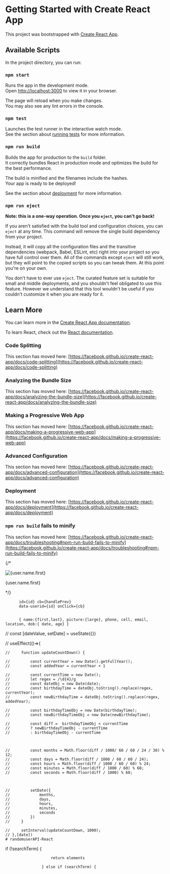 # Getting Started with Create React App

This project was bootstrapped with [Create React App](https://github.com/facebook/create-react-app).

## Available Scripts

In the project directory, you can run:

### `npm start`

Runs the app in the development mode.\
Open [http://localhost:3000](http://localhost:3000) to view it in your browser.

The page will reload when you make changes.\
You may also see any lint errors in the console.

### `npm test`

Launches the test runner in the interactive watch mode.\
See the section about [running tests](https://facebook.github.io/create-react-app/docs/running-tests) for more information.

### `npm run build`

Builds the app for production to the `build` folder.\
It correctly bundles React in production mode and optimizes the build for the best performance.

The build is minified and the filenames include the hashes.\
Your app is ready to be deployed!

See the section about [deployment](https://facebook.github.io/create-react-app/docs/deployment) for more information.

### `npm run eject`

**Note: this is a one-way operation. Once you `eject`, you can't go back!**

If you aren't satisfied with the build tool and configuration choices, you can `eject` at any time. This command will remove the single build dependency from your project.

Instead, it will copy all the configuration files and the transitive dependencies (webpack, Babel, ESLint, etc) right into your project so you have full control over them. All of the commands except `eject` will still work, but they will point to the copied scripts so you can tweak them. At this point you're on your own.

You don't have to ever use `eject`. The curated feature set is suitable for small and middle deployments, and you shouldn't feel obligated to use this feature. However we understand that this tool wouldn't be useful if you couldn't customize it when you are ready for it.

## Learn More

You can learn more in the [Create React App documentation](https://facebook.github.io/create-react-app/docs/getting-started).

To learn React, check out the [React documentation](https://reactjs.org/).

### Code Splitting

This section has moved here: [https://facebook.github.io/create-react-app/docs/code-splitting](https://facebook.github.io/create-react-app/docs/code-splitting)

### Analyzing the Bundle Size

This section has moved here: [https://facebook.github.io/create-react-app/docs/analyzing-the-bundle-size](https://facebook.github.io/create-react-app/docs/analyzing-the-bundle-size)

### Making a Progressive Web App

This section has moved here: [https://facebook.github.io/create-react-app/docs/making-a-progressive-web-app](https://facebook.github.io/create-react-app/docs/making-a-progressive-web-app)

### Advanced Configuration

This section has moved here: [https://facebook.github.io/create-react-app/docs/advanced-configuration](https://facebook.github.io/create-react-app/docs/advanced-configuration)

### Deployment

This section has moved here: [https://facebook.github.io/create-react-app/docs/deployment](https://facebook.github.io/create-react-app/docs/deployment)

### `npm run build` fails to minify

This section has moved here: [https://facebook.github.io/create-react-app/docs/troubleshooting#npm-run-build-fails-to-minify](https://facebook.github.io/create-react-app/docs/troubleshooting#npm-run-build-fails-to-minify)


  {/* <div key={user.id.value}>
            <img src={user.picture.thumbnail} alt={user.name.first} />
            <p>{user.name.first}</p>
          </div> */}

          id={id} cb={handlePrev}
          data-userid={id} onClick={cb}


          { name:{first,last}, picture:{large}, phone, cell, email, location, dob:{ date, age} }



//    const [dateValue, setDate] = useState({})

// useEffect(()=>{
        
    //     function updateCountDown() {
          
    //         const currentYear = new Date().getFullYear();
    //         const addedYear = currentYear + 1
            
    //         const currentTime = new Date();
    //         let regex = /\d{4}/g
    //         const dateObj = new Date(date);
    //         const birthdayTime = dateObj.toString().replace(regex, currentYear);
    //         const newBirthdayTime = dateObj.toString().replace(regex, addedYear);

    //         const birthdayTimeObj = new Date(birthdayTime);
    //         const newBirthdayTimeObj = new Date(newBirthdayTime);
 
    //         const diff =  birthdayTimeObj < currentTime
    //         ? newBirthdayTimeObj - currentTime
    //         : birthdayTimeObj - currentTime

            

    //         const months = Math.floor(diff / 1000/ 60 / 60 / 24 / 30) % 12;
    //         const days = Math.floor(diff / 1000 / 60 / 60 / 24);
    //         const hours = Math.floor(diff / 1000 / 60 / 60) % 24;
    //         const minutes = Math.floor(diff / 1000 / 60) % 60;
    //         const seconds = Math.floor(diff / 1000) % 60;
            
            

    //         setDate({
    //             months,
    //             days,
    //             hours,
    //             minutes,
    //             seconds
    //         })
    //     }
        
    //     setInterval(updateCountDown, 1000);
    // },[date])
    # randomuserAPI-React


if (!searchTerm) {
                        
                        return elements
                    
                    } else if (searchTerm) {